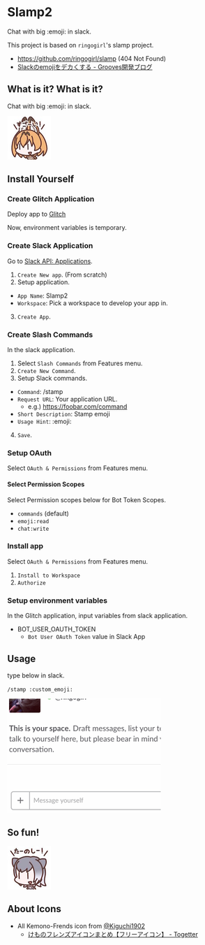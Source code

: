 # Slamp2
Chat with big :emoji: in slack.

This project is based on `ringogirl`'s slamp project.
- https://github.com/ringogirl/slamp (404 Not Found)
- [Slackのemojiをデカくする \- Grooves開発ブログ](https://tech.grooves.com/entry/2017/04/04/122107)

## What is it? What is it?

Chat with big :emoji: in slack.

![image](https://github.com/daisuke-ootaka/slamp2/blob/master/images/serval_chan.jpg)

## Install Yourself

### Create Glitch Application

Deploy app to [Glitch](https://glitch.com/)

Now, environment variables is temporary.

### Create Slack Application

Go to [Slack API: Applications](https://api.slack.com/apps).

1. `Create New app`. (From scratch)
2. Setup application.
  - `App Name`: Slamp2
  - `Workspace`: Pick a workspace to develop your app in.
3. `Create App`.

### Create Slash Commands

In the slack application.

1. Select `Slash Commands` from Features menu.
2. `Create New Command`.
3. Setup Slack commands.
  - `Command`: /stamp
  - `Request URL`: Your application URL.
      - e.g.) https://foobar.com/command
  - `Short Description`: Stamp emoji
  - `Usage Hint`: :emoji:
4. `Save`.

### Setup OAuth

Select `OAuth & Permissions` from Features menu.

#### Select Permission Scopes

Select Permission scopes below for Bot Token Scopes.

- `commands` (default)
- `emoji:read`
- `chat:write`

### Install app

Select `OAuth & Permissions` from Features menu.

1. `Install to Workspace`
2. `Authorize`

### Setup environment variables

In the Glitch application, input variables from slack application.

- BOT_USER_OAUTH_TOKEN
    - `Bot User OAuth Token` value in Slack App

## Usage

type below in slack.

`/stamp :custom_emoji:`

![image](https://github.com/daisuke-ootaka/slamp2/blob/master/images/stamp.gif)


## So fun!

![image](https://github.com/daisuke-ootaka/slamp2/blob/master/images/kotsume_kawauso.jpg)

## About Icons
- All Kemono-Frends icon from <a href="https://twitter.com/Kiguchi1902">@Kiguchi1902</a>
    - <a href="https://togetter.com/li/1088229">けものフレンズアイコンまとめ【フリーアイコン】 - Togetter</a>
